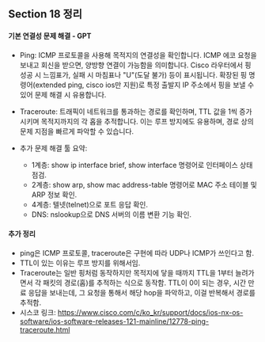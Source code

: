 ## Section 18 정리

#### 기본 연결성 문제 해결 - GPT

- Ping: ICMP 프로토콜을 사용해 목적지의 연결성을 확인합니다. ICMP 에코 요청을 보내고 회신을 받으면, 양방향 연결이 가능함을 의미합니다. Cisco 라우터에서 핑 성공 시 느낌표가, 실패 시 마침표나 "U"(도달 불가) 등이 표시됩니다. 확장된 핑 명령어(extended ping, cisco ios만 지원)로 특정 출발지 IP 주소에서 핑을 보낼 수 있어 문제 해결 시 유용합니다.

- Traceroute: 트래픽이 네트워크를 통과하는 경로를 확인하며, TTL 값을 1씩 증가시키며 목적지까지의 각 홉을 추적합니다. 이는 루프 방지에도 유용하며, 경로 상의 문제 지점을 빠르게 파악할 수 있습니다.

- 추가 문제 해결 툴 요약:
    - 1계층: show ip interface brief, show interface 명령어로 인터페이스 상태 점검.
    - 2계층: show arp, show mac address-table 명령어로 MAC 주소 테이블 및 ARP 정보 확인.
    - 4계층: 텔넷(telnet)으로 포트 응답 확인.
    - DNS: nslookup으로 DNS 서버의 이름 변환 기능 확인.

#### 추가 정리

- ping은 ICMP 프로토콜, traceroute은 구현에 따라 UDP나 ICMP가 쓰인다고 함.
- TTL이 있는 이유는 루프 방지를 위해서임.
- Traceroute는 일반 핑처럼 동작하지만 목적지에 닿을 때까지 TTL을 1부터 늘려가면서 각 패킷의 경로(홉)를 추적하는 식으로 동작함. TTL이 0이 되는 경우, 시간 만료 응답을 보내는데, 그 요청을 통해서 해당 hop을 파악하고, 이걸 반복해서 경로를 추적함.
- 시스코 링크: https://www.cisco.com/c/ko_kr/support/docs/ios-nx-os-software/ios-software-releases-121-mainline/12778-ping-traceroute.html

